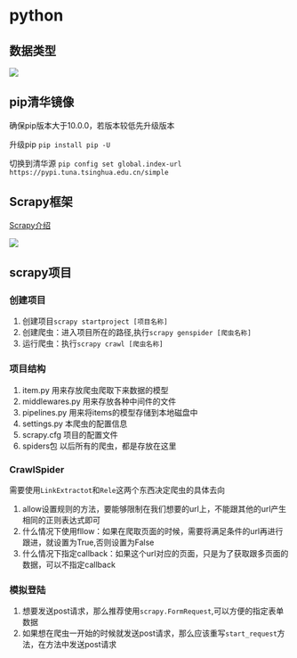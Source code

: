 # python
## 数据类型
![](https://gitee.com/jianglin521/picgoImg/raw/master/img/20200324083829.png)


## pip清华镜像
确保pip版本大于10.0.0，若版本较低先升级版本

升级pip `pip install pip -U`

切换到清华源 `pip config set global.index-url https://pypi.tuna.tsinghua.edu.cn/simple`

## Scrapy框架
[Scrapy介绍](https://www.jianshu.com/p/02cecfad9ef0)

![](https://gitee.com/jianglin521/picgoImg/raw/master/img/20200403090433.webp)

## scrapy项目
### 创建项目
1. 创建项目`scrapy startproject [项目名称]`
2. 创建爬虫：进入项目所在的路径,执行`scrapy genspider [爬虫名称]`
3. 运行爬虫：执行`scrapy crawl [爬虫名称]`

### 项目结构
1. item.py 用来存放爬虫爬取下来数据的模型
2. middlewares.py 用来存放各种中间件的文件
3. pipelines.py 用来将items的模型存储到本地磁盘中
4. settings.py 本爬虫的配置信息
5. scrapy.cfg 项目的配置文件
6. spiders包 以后所有的爬虫，都是存放在这里

### CrawlSpider
需要使用`LinkExtractot`和`Rele`这两个东西决定爬虫的具体去向
1. allow设置规则的方法，要能够限制在我们想要的url上，不能跟其他的url产生相同的正则表达式即可
2. 什么情况下使用fllow：如果在爬取页面的时候，需要将满足条件的url再进行跟进，就设置为True,否则设置为False
3. 什么情况下指定callback：如果这个url对应的页面，只是为了获取跟多页面的数据，可以不指定callback

### 模拟登陆
1. 想要发送post请求，那么推荐使用`scrapy.FormRequest`,可以方便的指定表单数据
2. 如果想在爬虫一开始的时候就发送post请求，那么应该重写`start_request`方法，在方法中发送post请求




